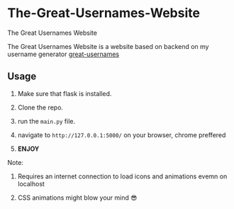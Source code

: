 # The-Great-Usernames-Website
The Great Usernames Website

The Great Usernames Website is a website based on backend on my username generator <a href="https://github.com/akionsight/great-usernames" target="_blank">great-usernames</a>

## Usage 
1. Make sure that flask is installed.

2. Clone the repo.

3. run the `main.py` file. 

4. navigate to `http://127.0.0.1:5000/` on your browser, chrome preffered

5. **ENJOY**

Note:
1. Requires an internet connection to load icons and animations evemn on localhost

2. CSS animations might blow your mind 😎
